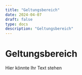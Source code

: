 ```yaml
---
title: "Geltungsbereich"
date: 2024-04-07
draft: false
type: docs
description: "Geltungsbereich"
---
```


# Geltungsbereich

Hier könnte Ihr Text stehen